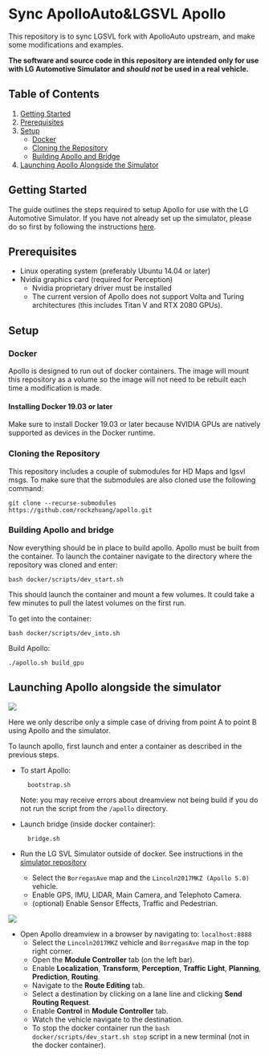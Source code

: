 # Sync ApolloAuto&LGSVL Apollo
This repository is to sync LGSVL fork with ApolloAuto upstream, and make some modifications and examples. 

**The software and source code in this repository are intended only for use with LG Automotive Simulator and *should not* be used in a real vehicle.**

## Table of Contents

1. [Getting Started](#getting-started)
2. [Prerequisites](#prerequisites)
3. [Setup](#setup)
    - [Docker](#docker)
    - [Cloning the Repository](#cloning-the-repository)
    - [Building Apollo and Bridge](#building-apollo-and-bridge)
4. [Launching Apollo Alongside the Simulator](#launching-apollo-alongside-the-simulator)

## Getting Started
The guide outlines the steps required to setup Apollo for use with the LG Automotive Simulator. If you have not already set up the simulator, please do so first by following the instructions [here](https://github.com/lgsvl/simulator).

## Prerequisites
* Linux operating system (preferably Ubuntu 14.04 or later)
* Nvidia graphics card (required for Perception)
    - Nvidia proprietary driver must be installed
    - The current version of Apollo does not support Volta and Turing architectures (this includes Titan V and RTX 2080 GPUs).



## Setup

### Docker
Apollo is designed to run out of docker containers. The image will mount this repository as a volume so the image will not need to be rebuilt each time a modification is made.

#### Installing Docker 19.03 or later
Make sure to install Docker 19.03 or later because NVIDIA GPUs are natively supported as devices in the Docker runtime.

### Cloning the Repository
This repository includes a couple of submodules for HD Maps and lgsvl msgs. To make sure that the submodules are also cloned use the following command:

    git clone --recurse-submodules https://github.com/rockzhuang/apollo.git


### Building Apollo and bridge
Now everything should be in place to build apollo. Apollo must be built from the container. To launch the container navigate to the directory where the repository was cloned and enter:

    bash docker/scripts/dev_start.sh

This should launch the container and mount a few volumes. It could take a few minutes to pull the latest volumes on the first run.

To get into the container:

    bash docker/scripts/dev_into.sh

Build Apollo:

    ./apollo.sh build_gpu


## Launching Apollo alongside the simulator

[![](images/apollo_simulator.png)](images/full_size_images/apollo_simulator.png)

Here we only describe only a simple case of driving from point A to point B using Apollo and the simulator. 

To launch apollo, first launch and enter a container as described in the previous steps.

* To start Apollo:

        bootstrap.sh

    Note: you may receive errors about dreamview not being build if you do not run the script from the `/apollo` directory.

* Launch bridge (inside docker container):

        bridge.sh

* Run the LG SVL Simulator outside of docker. See instructions in the [simulator repository](https://github.com/lgsvl/simulator)
    - Select the `BorregasAve` map and the `Lincoln2017MKZ (Apollo 5.0)` vehicle.
    - Enable GPS, IMU, LIDAR, Main Camera, and Telephoto Camera.
    - (optional) Enable Sensor Effects, Traffic and Pedestrian.

[![](images/apollo.png)](images/full_size_images/apollo.png)


* Open Apollo dreamview in a browser by navigating to: `localhost:8888`
    - Select the `Lincoln2017MKZ` vehicle and `BorregasAve` map in the top right corner.
    - Open the **Module Controller** tab (on the left bar).
    - Enable **Localization**, **Transform**, **Perception**, **Traffic Light**, **Planning**, **Prediction**, **Routing**.
    - Navigate to the **Route Editing** tab.
    - Select a destination by clicking on a lane line and clicking **Send Routing Request**.
    - Enable **Control** in **Module Controller** tab.
    - Watch the vehicle navigate to the destination.
    - To stop the docker container run the `bash docker/scripts/dev_start.sh stop` script in a new terminal (not in the docker container).